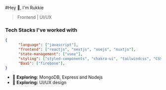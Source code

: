 #Hey 👋, I'm Rukkie
>Frontend | UI/UX



### Tech Stacks I've worked with

```json
{
      "language": ["javascript"],
      "frontend": ["reactjs", "nextjs", "vuejs", "nuxtjs"],
      "state-management": ["vuex"],
      "styling": ["styled-components", "chakra-ui", "tailwindcss", "CSS3"],
      "BaaS": ["firebase"],
}
```

- 🌱 <b>Exploring:</b> MongoDB, Express and Nodejs
- 🤔 <b>Exploring:</b> UI/UX design


